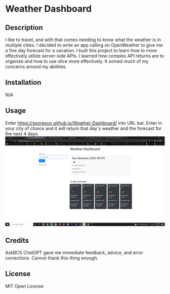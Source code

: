 # Weather Dashboard

## Description

I like to travel, and with that comes needing to know what the weather is in multiple cities. I decided to write an app calling on OpenWeather to give me a five day forecast for a vacation. I built this project to learn how to more effectively utilize server-side APIs. I learned how complex API returns are to organize and how to use slice more effectively. It solved much of my concerns around my abilities.


## Installation

N/A

## Usage

Enter https://sporesun.github.io/Weather-Dashboard/ into URL bar. Enter in your city of choice and it will return that day's weather and the forecast for the next 4 days.
![results](assets/images/screenshot.png)


## Credits

AskBCS
ChatGPT gave me immediate feedback, advice, and error corrections. Cannot thank this thing enough.

## License

MIT Open License